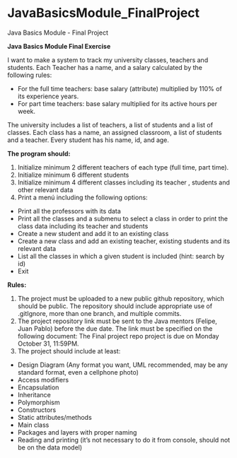# JavaBasicsModule_FinalProject
Java Basics Module - Final Project

__Java Basics Module Final Exercise__

I want to make a system to track my university classes, teachers and students. Each Teacher has a name, and
a salary calculated by the following rules:

- For the full time teachers: base salary (attribute) multiplied by 110% of its experience years.
- For part time teachers: base salary multiplied for its active hours per week.

The university includes a list of teachers, a list of students and a list of classes. Each class has a name, an
assigned classroom, a list of students and a teacher. Every student has his name, id, and age.

__The program should:__
1. Initialize minimum 2 different teachers of each type (full time, part time).
2. Initialize minimum 6 different students
3. Initialize minimum 4 different classes including its teacher , students and other relevant data
4. Print a menú including the following options:
  - Print all the professors with its data
  - Print all the classes and a submenu to select a class in order to print the class data including its
teacher and students
  - Create a new student and add it to an existing class
  - Create a new class and add an existing teacher, existing students and its relevant data
  - List all the classes in which a given student is included (hint: search by id)
  - Exit

__Rules:__
1. The project must be uploaded to a new public github repository, which should be public. The repository
should include appropriate use of .gitIgnore, more than one branch, and multiple commits.
2. The project repository link must be sent to the Java mentors (Felipe, Juan Pablo) before the due date.
The link must be specified on the following document: The Final project repo project is due on
Monday October 31, 11:59PM.
3. The project should include at least:

  - Design Diagram (Any format you want, UML recommended, may be any standard format, even
a cellphone photo)
  - Access modifiers
  - Encapsulation
  - Inheritance
  - Polymorphism
  - Constructors
  - Static attributes/methods
  - Main class
  - Packages and layers with proper naming
  - Reading and printing (it’s not necessary to do it from console, should not be on the data model)
